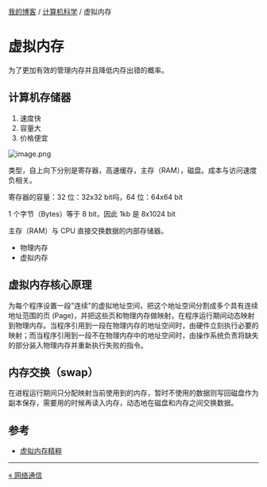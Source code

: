 [我的博客](../_index.md) / [计算机科学](_index.md) / 虚拟内存

# 虚拟内存

为了更加有效的管理内存并且降低内存出错的概率。

## 计算机存储器

1. 速度快
2. 容量大
3. 价格便宜

![image.png](https://images.poneding.com/2024/01/202402201633457.png)

类型，自上向下分别是寄存器，高速缓存，主存（RAM），磁盘。成本与访问速度负相关。

寄存器的容量：32 位：32x32 bit吗，64 位：64x64 bit

1 个字节（Bytes）等于 8 bit，因此 1kb 是 8x1024 bit

主存（RAM）与 CPU 直接交换数据的内部存储器。

- 物理内存
- 虚拟内存

## 虚拟内存核心原理
  
为每个程序设置一段"连续"的虚拟地址空间，把这个地址空间分割成多个具有连续地址范围的页 (Page)，并把这些页和物理内存做映射，在程序运行期间动态映射到物理内存。当程序引用到一段在物理内存的地址空间时，由硬件立刻执行必要的映射；而当程序引用到一段不在物理内存中的地址空间时，由操作系统负责将缺失的部分装入物理内存并重新执行失败的指令。

## 内存交换（swap）

在进程运行期间只分配映射当前使用到的内存，暂时不使用的数据则写回磁盘作为副本保存，需要用的时候再读入内存，动态地在磁盘和内存之间交换数据。

## 参考

- [虚拟内存精粹](https://strikefreedom.top/archives/memory-management--virtual-memory)

---
[« 网络通信](networking.md)
